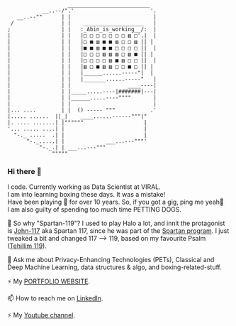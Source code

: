                       __________________________
               __..--/".'                        '.
       __..--""      | |                          |
     /               | |    ___________________   |
    ;                | |   :_Abin_is_working__/:  |
    |                | |   |□ □ □ □ □ □ □ ▥ □'.|  |
    |                | |   |□ ■ ▥ ■ ■ ▥ □ □ ▥ || |
    |                | |   |■ ■ ▥ ■ ■ □ □ □ □ ||  |
    |                | |   |□ □ □ ▥ ▥ ▥ □ ▥ ■ || |
    |                | |   |□ □ □ □ ▥ ■ ▥ □ □ ||  |
    |                | |   |▥ □ ■ ▥ ▥ □ □ ■ □ || |
    |                | |   |______......-----"|  |
    |                | |   |_______......-----"   |
    |                | |                  ____----|
    |                | |_____.....----|#######|---|
    |                | |______.....----""""       |
    |                | |                          |
    |... ....        | |  () ----- """           .'
    |..... ......  ||_|    ____......------"""|"
    |. .... .......| |""""""                   |
    '... ..... ....| |                         |
      "-._ .....  .| |                         |
          "-._.....| |             ___...---"""'
              "-._.| | ___...---"""
                  """""




### Hi there 👋

I code. Currently working as Data Scientist at VIRAL.<br>
I am into learning boxing these days. It was a mistake!<br>
Have been playing 🎸 for over 10 years. So, if you got a gig, ping me yeah🤘<br>
I am also guilty of spending too much time PETTING DOGS. <br>

🤔 So why "Spartan-119"? I used to play Halo a lot, and innit the protagonist is [John-117](https://halo.fandom.com/wiki/John-117) aka Spartan 117, since he was part of the [Spartan program](https://halo.fandom.com/wiki/SPARTAN-II_Program). I just tweaked a bit and changed 117 --> 119, based on my favourite Psalm ([Tehillim 119](https://www.sefaria.org/Psalms.119?lang=bi)).

💬 Ask me about Privacy-Enhancing Technologies (PETs), Classical and Deep Machine Learning, data structures & algo, and boxing-related-stuff.

⚡ My [PORTFOLIO WEBSITE](https://spartan-119.github.io/portfolio/).

📫 How to reach me on [LinkedIn](https://www.linkedin.com/in/datasciencejokes/).

⚡ My [Youtube channel](https://www.youtube.com/channel/UCJOlMQlzoq5kQ3m8tdoH3QA).

<!--
**Spartan-119/Spartan-119** is a ✨ _special_ ✨ repository because its `README.md` (this file) appears on your GitHub profile.

Here are some ideas to get you started:

- 🔭 I’m currently working on ...
- 🌱 I’m currently learning Deep learning, NLP, and Pen Testing 
- 👯 I’m looking to collaborate on ...
- 🤔 I’m looking for help with ...
- 💬 Ask me about Machine Learning, Linear regression, data structures & algo
- 📫 How to reach me: ...
- 😄 Pronouns: ...
- ⚡ Fun fact: ...
-->
